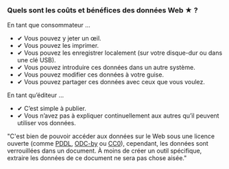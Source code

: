 ### Quels sont les coûts et bénéfices des données Web <span class="stars-inline">&#x2605;</span>&nbsp;?

En tant que consommateur &hellip;

- &#10004; Vous pouvez y jeter un œil.
- &#10004; Vous pouvez les imprimer.
- &#10004; Vous pouvez les enregistrer localement (sur votre disque-dur ou dans une clé USB).
- &#10004; Vous pouvez introduire ces données dans un autre système.
- &#10004; Vous pouvez modifier ces données à votre guise.
- &#10004; Vous pouvez partager ces données avec ceux que vous voulez.

En tant qu’éditeur &hellip;

- &#10004; C’est simple à publier.
- &#10004; Vous n’avez pas à expliquer continuellement aux autres qu’il peuvent utiliser vos données.

"C'est bien de pouvoir accéder aux données sur le Web sous une licence ouverte (comme [PDDL](http://opendatacommons.org/licenses/pddl/ "Open Data Commons &raquo; Public Domain Dedication and License (PDDL)"), [ODC-by](http://opendatacommons.org/licenses/by/ "Open Data Commons &raquo; Open Data Commons Attribution License") ou [CC0](http://creativecommons.org/publicdomain/zero/1.0/ "Creative Commons &mdash;CC0 1.0 Universal")),
cependant, les données sont verrouillées dans un document. À moins de créer un outil spécifique, extraire les données de ce document ne sera pas chose aisée."

